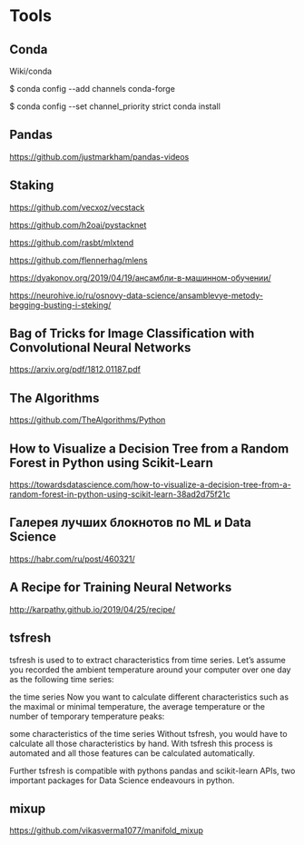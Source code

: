 # Tools

## Conda
Wiki/conda

$ conda config --add channels conda-forge

$ conda config --set channel_priority strict conda install

## Pandas

https://github.com/justmarkham/pandas-videos

## Staking

https://github.com/vecxoz/vecstack

https://github.com/h2oai/pystacknet

https://github.com/rasbt/mlxtend

https://github.com/flennerhag/mlens

https://dyakonov.org/2019/04/19/ансамбли-в-машинном-обучении/

https://neurohive.io/ru/osnovy-data-science/ansamblevye-metody-begging-busting-i-steking/

## Bag of Tricks for Image Classification with Convolutional Neural Networks

https://arxiv.org/pdf/1812.01187.pdf

## The Algorithms

https://github.com/TheAlgorithms/Python

## How to Visualize a Decision Tree from a Random Forest in Python using Scikit-Learn

https://towardsdatascience.com/how-to-visualize-a-decision-tree-from-a-random-forest-in-python-using-scikit-learn-38ad2d75f21c

## Галерея лучших блокнотов по ML и Data Science

https://habr.com/ru/post/460321/

## A Recipe for Training Neural Networks

http://karpathy.github.io/2019/04/25/recipe/

## tsfresh

tsfresh is used to to extract characteristics from time series. Let’s assume you recorded the ambient temperature around your computer over one day as the following time series:

the time series
Now you want to calculate different characteristics such as the maximal or minimal temperature, the average temperature or the number of temporary temperature peaks:

some characteristics of the time series
Without tsfresh, you would have to calculate all those characteristics by hand. With tsfresh this process is automated and all those features can be calculated automatically.

Further tsfresh is compatible with pythons pandas and scikit-learn APIs, two important packages for Data Science endeavours in python.

## mixup

https://github.com/vikasverma1077/manifold_mixup
